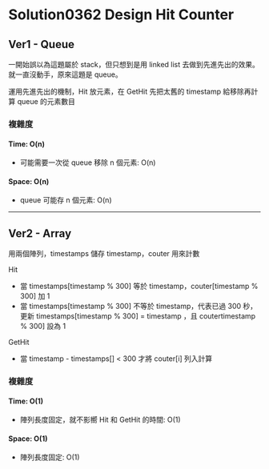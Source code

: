 # Solution0362 Design Hit Counter

## Ver1 - Queue

一開始誤以為這題屬於 stack，但只想到是用 linked list 去做到先進先出的效果。  
就一直沒動手，原來這題是 queue。

運用先進先出的機制，Hit 放元素，在 GetHit 先把太舊的 timestamp 給移除再計算 queue 的元素數目

### 複雜度

#### Time: O(n)
- 可能需要一次從 queue 移除 n 個元素: O(n)

#### Space: O(n)
- queue 可能存 n 個元素: O(n)

---

## Ver2 - Array

用兩個陣列，timestamps 儲存 timestamp，couter 用來計數

Hit
- 當 timestamps[timestamp % 300] 等於 timestamp，couter[timestamp % 300] 加 1  
- 當 timestamps[timestamp % 300] 不等於 timestamp，代表已過 300 秒，更新 timestamps[timestamp % 300] = timestamp ，且 coutertimestamp % 300] 設為 1

GetHit  
- 當 timestamp - timestamps[] < 300 才將 couter[i] 列入計算 

### 複雜度

#### Time: O(1)
- 陣列長度固定，就不影嚮 Hit 和 GetHit 的時間: O(1)

#### Space: O(1)
- 陣列長度固定: O(1)